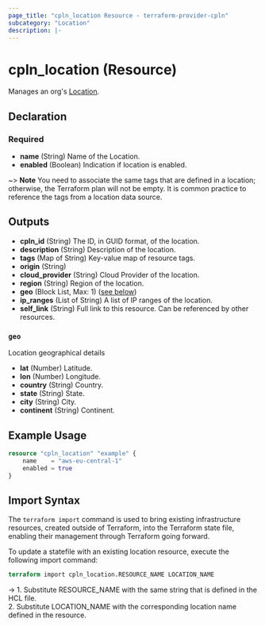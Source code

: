 ```yaml
---
page_title: "cpln_location Resource - terraform-provider-cpln"
subcategory: "Location"
description: |-
---
```


# cpln_location (Resource)

Manages an org's [Location](https://docs.controlplane.com/reference/location).

## Declaration

### Required

- **name** (String) Name of the Location.
- **enabled** (Boolean) Indication if location is enabled.

~> **Note** You need to associate the same tags that are defined in a location; otherwise, the Terraform plan will not be empty. It is common practice to reference the tags from a location data source.

## Outputs

- **cpln_id** (String) The ID, in GUID format, of the location.
- **description** (String) Description of the location.
- **tags** (Map of String) Key-value map of resource tags.
- **origin** (String)
- **cloud_provider** (String) Cloud Provider of the location.
- **region** (String) Region of the location.
- **geo** (Block List, Max: 1) ([see below](#nestedblock--geo))
- **ip_ranges** (List of String) A list of IP ranges of the location.
- **self_link** (String) Full link to this resource. Can be referenced by other resources.

<a id="nestedblock--geo"></a>

### `geo`

Location geographical details

- **lat** (Number) Latitude.
- **lon** (Number) Longitude.
- **country** (String) Country.
- **state** (String) State.
- **city** (String) City.
- **continent** (String) Continent.

## Example Usage

```terraform
resource "cpln_location" "example" {
    name    = "aws-eu-central-1"
    enabled = true
}
```

## Import Syntax

The `terraform import` command is used to bring existing infrastructure resources, created outside of Terraform, into the Terraform state file, enabling their management through Terraform going forward.

To update a statefile with an existing location resource, execute the following import command:

```terraform
terraform import cpln_location.RESOURCE_NAME LOCATION_NAME
```

-> 1. Substitute RESOURCE_NAME with the same string that is defined in the HCL file.<br/>2. Substitute LOCATION_NAME with the corresponding location name defined in the resource.
